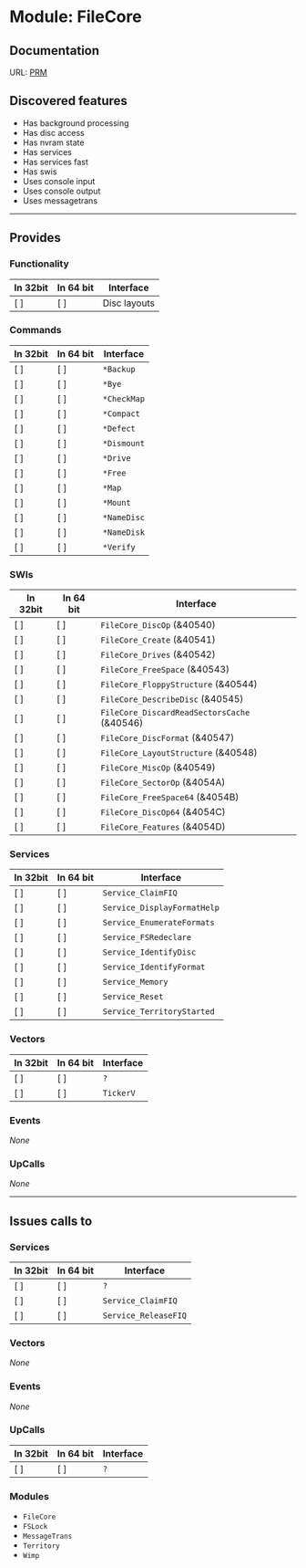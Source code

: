 # Module: FileCore

## Documentation

URL: [PRM](http://www.riscos.com/support/developers/prm/filecorenew.html)

## Discovered features


* Has background processing
* Has disc access
* Has nvram state
* Has services
* Has services fast
* Has swis
* Uses console input
* Uses console output
* Uses messagetrans

---

## Provides

### Functionality

| In 32bit | In 64 bit | Interface |
|----------|-----------|-----------|
| [ ]      | [ ]       | Disc layouts |

### Commands


| In 32bit | In 64 bit | Interface |
|----------|-----------|-----------|
| [ ]      | [ ]       | `*Backup` |
| [ ]      | [ ]       | `*Bye` |
| [ ]      | [ ]       | `*CheckMap` |
| [ ]      | [ ]       | `*Compact` |
| [ ]      | [ ]       | `*Defect` |
| [ ]      | [ ]       | `*Dismount` |
| [ ]      | [ ]       | `*Drive` |
| [ ]      | [ ]       | `*Free` |
| [ ]      | [ ]       | `*Map` |
| [ ]      | [ ]       | `*Mount` |
| [ ]      | [ ]       | `*NameDisc` |
| [ ]      | [ ]       | `*NameDisk` |
| [ ]      | [ ]       | `*Verify` |


### SWIs


| In 32bit | In 64 bit | Interface |
|----------|-----------|-----------|
| [ ]      | [ ]       | `FileCore_DiscOp` (&40540) |
| [ ]      | [ ]       | `FileCore_Create` (&40541) |
| [ ]      | [ ]       | `FileCore_Drives` (&40542) |
| [ ]      | [ ]       | `FileCore_FreeSpace` (&40543) |
| [ ]      | [ ]       | `FileCore_FloppyStructure` (&40544) |
| [ ]      | [ ]       | `FileCore_DescribeDisc` (&40545) |
| [ ]      | [ ]       | `FileCore_DiscardReadSectorsCache` (&40546) |
| [ ]      | [ ]       | `FileCore_DiscFormat` (&40547) |
| [ ]      | [ ]       | `FileCore_LayoutStructure` (&40548) |
| [ ]      | [ ]       | `FileCore_MiscOp` (&40549) |
| [ ]      | [ ]       | `FileCore_SectorOp` (&4054A) |
| [ ]      | [ ]       | `FileCore_FreeSpace64` (&4054B) |
| [ ]      | [ ]       | `FileCore_DiscOp64` (&4054C) |
| [ ]      | [ ]       | `FileCore_Features` (&4054D) |


### Services


| In 32bit | In 64 bit | Interface |
|----------|-----------|-----------|
| [ ]      | [ ]       | `Service_ClaimFIQ` |
| [ ]      | [ ]       | `Service_DisplayFormatHelp` |
| [ ]      | [ ]       | `Service_EnumerateFormats` |
| [ ]      | [ ]       | `Service_FSRedeclare` |
| [ ]      | [ ]       | `Service_IdentifyDisc` |
| [ ]      | [ ]       | `Service_IdentifyFormat` |
| [ ]      | [ ]       | `Service_Memory` |
| [ ]      | [ ]       | `Service_Reset` |
| [ ]      | [ ]       | `Service_TerritoryStarted` |


### Vectors


| In 32bit | In 64 bit | Interface |
|----------|-----------|-----------|
| [ ]      | [ ]       | `?` |
| [ ]      | [ ]       | `TickerV` |


### Events


*None*


### UpCalls


*None*


---

## Issues calls to

### Services


| In 32bit | In 64 bit | Interface |
|----------|-----------|-----------|
| [ ]      | [ ]       | `?` |
| [ ]      | [ ]       | `Service_ClaimFIQ` |
| [ ]      | [ ]       | `Service_ReleaseFIQ` |


### Vectors


*None*


### Events


*None*


### UpCalls


| In 32bit | In 64 bit | Interface |
|----------|-----------|-----------|
| [ ]      | [ ]       | `?` |


### Modules


* `FileCore`
* `FSLock`
* `MessageTrans`
* `Territory`
* `Wimp`


